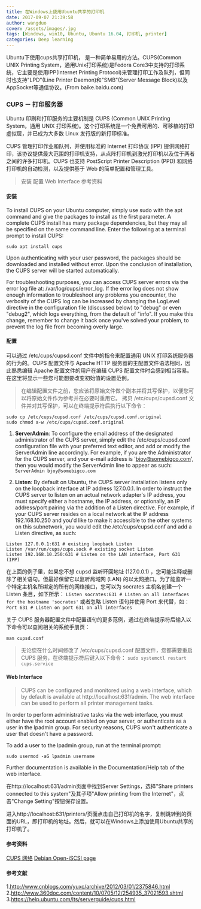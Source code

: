 ```yaml
---
title: 在Windows上使用Ubuntu共享的打印机
date: 2017-09-07 21:39:58
author: wangduo
cover: /assets/images/.jpg
tags: [Windows, win10, Ubuntu, Ubuntu 16.04, 打印机, printer]
categories: Deep learning
---
```


Ubuntu下使用cups共享打印机， 是一种简单易用的方法。CUPS(Common UNIX Printing System，通用Unix打印系统)是Fedora Core3中支持的打印系统，它主要是使用IPP(Internet Printing Protocol)来管理打印工作及队列，但同时也支持"LPD"(Line Printer Daemon)和"SMB"(Server Message Block)以及AppSocket等通信协议。(From baike.baidu.com)

### CUPS － 打印服务器
Ubuntu 印刷和打印服务的主要机制是 CUPS (Common UNIX Printing System，通用 UNIX 打印系统)。这个打印系统是一个免费可用的、可移植的打印虚拟层，并已成为大多数 Linux 发行版的新打印标准。

CUPS 管理打印作业和队列，并使用标准的 Internet 打印协议 (IPP) 提供网络打印，该协议提供最大范围的打印机支持，从点阵打印机到激光打印机以及位于两者之间的许多打印机。CUPS 也支持 PostScript Printer Description (PPD) 和网络打印机的自动检测，以及提供基于 Web 的简单配置和管理工具。

> 安装
> 配置
> Web Interface
> 参考资料

#### 安装
To install CUPS on your Ubuntu computer, simply use sudo with the apt command and give the packages to install as the first parameter. A complete CUPS install has many package dependencies, but they may all be specified on the same command line. Enter the following at a terminal prompt to install CUPS:

`sudo apt install cups`

Upon authenticating with your user password, the packages should be downloaded and installed without error. Upon the conclusion of installation, the CUPS server will be started automatically.

For troubleshooting purposes, you can access CUPS server errors via the error log file at: /var/log/cups/error_log. If the error log does not show enough information to troubleshoot any problems you encounter, the verbosity of the CUPS log can be increased by changing the LogLevel directive in the configuration file (discussed below) to "debug" or even "debug2", which logs everything, from the default of "info". If you make this change, remember to change it back once you've solved your problem, to prevent the log file from becoming overly large.

#### 配置
可以通过 /etc/cups/cupsd.conf 文件中的指令来配置通用 UNIX 打印系统服务器的行为的。CUPS 配置文件与 Apache HTTP 服务器的主配置文件语法相同，因此熟悉编辑 Apache 配置文件的用户在编辑 CUPS 配置文件时会感到相当容易。在这里将显示一些您可能想要改变初始值的设置范例。

> 在编辑配置文件之前，您应该将原始文件做个副本并将其写保护，以便您可以将原始文件作为参考并在必要时重用它。
> 拷贝 /etc/cups/cupsd.conf 文件并对其写保护，可以在终端提示符后执行以下命令：

```
sudo cp /etc/cups/cupsd.conf /etc/cups/cupsd.conf.original
sudo chmod a-w /etc/cups/cupsd.conf.original
```

1. **ServerAdmin**: To configure the email address of the designated administrator of the CUPS server, simply edit the /etc/cups/cupsd.conf configuration file with your preferred text editor, and add or modify the ServerAdmin line accordingly. For example, if you are the Administrator for the CUPS server, and your e-mail address is 'bjoy@somebigco.com', then you would modify the ServerAdmin line to appear as such:
`ServerAdmin bjoy@somebigco.com`

2. **Listen**: By default on Ubuntu, the CUPS server installation listens only on the loopback interface at IP address 127.0.0.1. In order to instruct the CUPS server to listen on an actual network adapter's IP address, you must specify either a hostname, the IP address, or optionally, an IP address/port pairing via the addition of a Listen directive. For example, if your CUPS server resides on a local network at the IP address 192.168.10.250 and you'd like to make it accessible to the other systems on this subnetwork, you would edit the /etc/cups/cupsd.conf and add a Listen directive, as such:
```
Listen 127.0.0.1:631 # existing loopback Listen
Listen /var/run/cups/cups.sock # existing socket Listen
Listen 192.168.10.250:631 # Listen on the LAN interface, Port 631 (IPP)
```
在上面的例子里，如果您不想 cupsd 监听环回地址 (127.0.0.1) ，您可能注释或删除了相关语句。但最好保留它以监听局域网 (LAN) 的以太网接口。为了能监听一个特定主机名所绑定的所有的网络接口，您可以为 socrates 主机名创建一个 Listen 条目，如下所示：
`Listen socrates:631 # Listen on all interfaces for the hostname 'socrates'`
或者忽略 Listen 语句并使用 Port 来代替，如：
`Port 631 # Listen on port 631 on all interfaces`

关于 CUPS 服务器配置文件中配置语句的更多范例，通过在终端提示符后输入以下命令可以查阅相关的系统手册页：

`man cupsd.conf`

> 无论您在什么时间修改了 /etc/cups/cupsd.conf 配置文件，您都需要重启 CUPS 服务，在终端提示符后键入以下命令：
> `sudo systemctl restart cups.service`

#### Web Interface
> CUPS can be configured and monitored using a web interface, which by default is available at http://localhost:631/admin. The web interface can be used to perform all printer management tasks.

In order to perform administrative tasks via the web interface, you must either have the root account enabled on your server, or authenticate as a user in the lpadmin group. For security reasons, CUPS won't authenticate a user that doesn't have a password.

To add a user to the lpadmin group, run at the terminal prompt:

`sudo usermod -aG lpadmin username`

Further documentation is available in the Documentation/Help tab of the web interface.

在http://localhost:631/admin页面中找到Server Settings，选择"Share printers connected to this system"及其子项"Allow printing from the Internet"，点击"Change Setting"按钮保存设置。

进入http://localhost:631/printers/页面点击自己打印机的名字，复制跳转到的页面的URL，即打印机的地址。然后，就可以在Windows上添加使用Ubuntu共享的打印机了。

#### 参考资料
[CUPS 网络](http://www.cups.org/)
[Debian Open-iSCSI page](http://wiki.debian.org/SAN/iSCSI/open-iscsi)

#### 参考文献
1.http://www.cnblogs.com/yuxc/archive/2012/03/01/2375846.html
2.http://www.360doc.com/content/10/0705/12/254935_37021593.shtml
3.https://help.ubuntu.com/lts/serverguide/cups.html
